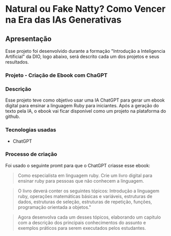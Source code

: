 # Natural ou Fake Natty? Como Vencer na Era das IAs Generativas

## Apresentação

Esse projeto foi desenvolvido durante a formação "Introdução a Inteligencia Artificial" da DIO, logo abaixo, será descrito cada um dos projetos e seus resultados.

### Projeto - Criação de Ebook com ChaGPT

### Descrição
Esse projeto teve como objetivo usar uma IA ChatGPT para gerar um ebook digital para ensinar a linguagem Ruby para iniciantes. 
Após a geração do texto pela IA, o ebook vai ficar disponível como um projeto na plataforma do github.

### Tecnologias usadas
- ChatGPT

### Processo de criação
Foi usado o seguinte promt para que o ChatGPT criasse esse ebook:

>Como especialista em linguagem ruby. Crie um livro digital para ensinar ruby para pessoas que não conhecem a linguagem.

>O livro deverá conter os seguintes tópicos: 
Introdução a linguagem ruby, operações matemáticas básicas e variáveis, estruturas de dados, estruturas de seleção, estruturas de repetição, funções, programação orientada a objetos."

>Agora desenvolva cada um desses tópicos, elaborando um capitulo com a descrição dos principais conhecimentos do assunto e exemplos práticos para serem executados pelos estudantes.
